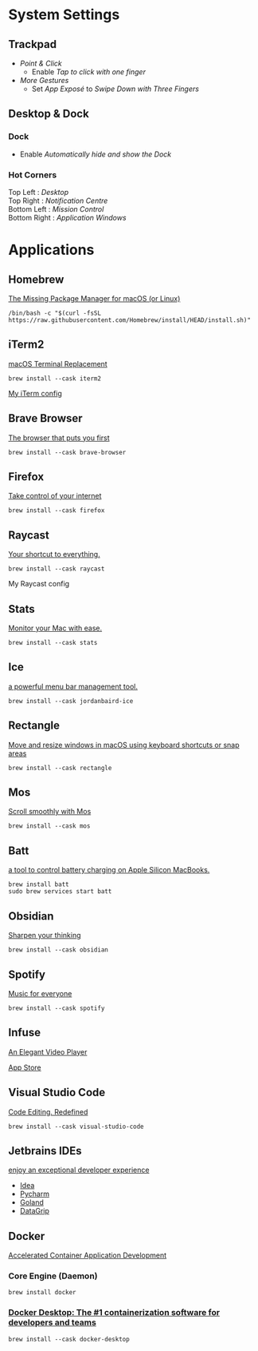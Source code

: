 # System Settings

## Trackpad
- _Point & Click_
  - Enable _Tap to click with one finger_
- _More Gestures_
  - Set _App Exposé_ to _Swipe Down with Three Fingers_

## Desktop & Dock

### Dock
- Enable _Automatically hide and show the Dock_ 

### Hot Corners

Top Left : _Desktop_ \
Top Right : _Notification Centre_ \
Bottom Left : _Mission Control_ \
Bottom Right : _Application Windows_
 
# Applications

## Homebrew
[The Missing Package Manager for macOS (or Linux)](https://brew.sh/)

`/bin/bash -c "$(curl -fsSL https://raw.githubusercontent.com/Homebrew/install/HEAD/install.sh)"`

## iTerm2
[macOS Terminal Replacement](https://iterm2.com/)

`brew install --cask iterm2`

[My iTerm config](https://gist.github.com/m4tu4g/a304d188ac731de6a07191666f2862e8)

## Brave Browser
[The browser that puts you first](https://brave.com/)

`brew install --cask brave-browser`

## Firefox
[Take control of your internet](www.firefox.com/en-US/)

`brew install --cask firefox`

## Raycast
[Your shortcut to everything.](https://www.raycast.com/)

`brew install --cask raycast`

My Raycast config

## Stats
[Monitor your Mac with ease.](https://mac-stats.com/)

`brew install --cask stats`

## Ice
[a powerful menu bar management tool.](https://icemenubar.app/)

`brew install --cask jordanbaird-ice`

## Rectangle
[Move and resize windows in macOS using keyboard shortcuts or snap areas](https://rectangleapp.com/)

`brew install --cask rectangle`

## Mos
[Scroll smoothly with Mos](https://mos.caldis.me/)

`brew install --cask mos`

## Batt
[a tool to control battery charging on Apple Silicon MacBooks.](https://github.com/charlie0129/batt)

`brew install batt`\
`sudo brew services start batt`

## Obsidian
[Sharpen your thinking](https://obsidian.md/)

`brew install --cask obsidian`

## Spotify
[Music for everyone](https://open.spotify.com/)

`brew install --cask spotify`

## Infuse
[An Elegant Video Player](https://firecore.com/infuse)

[App Store](https://apps.apple.com/us/app/infuse/id1136220934)

## Visual Studio Code
[Code Editing. Redefined](https://code.visualstudio.com/)

`brew install --cask visual-studio-code`

## Jetbrains IDEs
[enjoy an exceptional developer experience](https://www.jetbrains.com/ides/)
- [Idea](https://www.jetbrains.com/idea/)
- [Pycharm](https://www.jetbrains.com/pycharm/)
- [Goland](https://www.jetbrains.com/go/)
- [DataGrip](https://www.jetbrains.com/datagrip/)

## Docker
[Accelerated Container Application Development](www.docker.com)

### Core Engine (Daemon)
`brew install docker`

### [Docker Desktop: The #1 containerization software for developers and teams](https://www.docker.com/products/docker-desktop/)
`brew install --cask docker-desktop`
